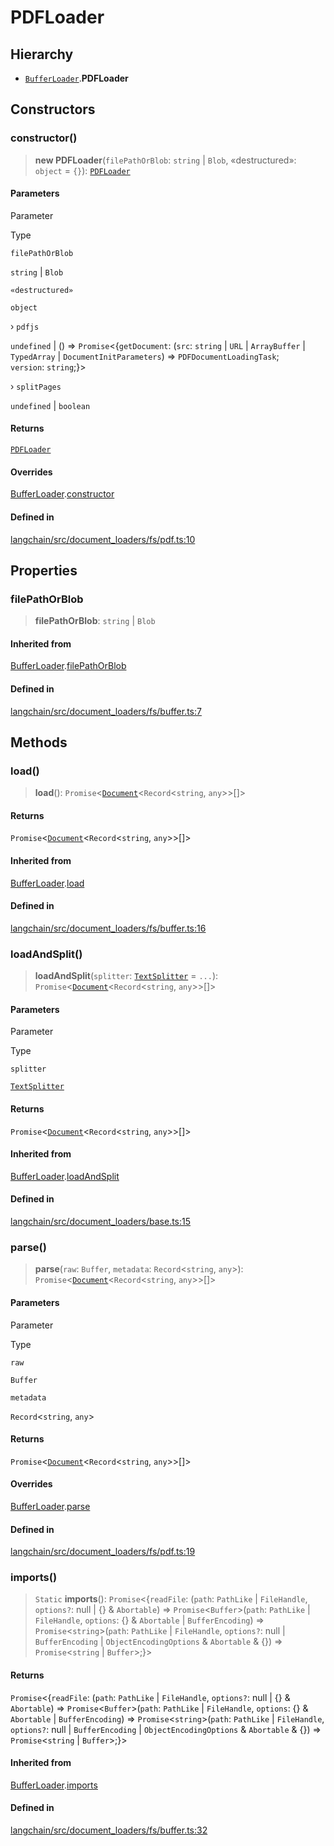PDFLoader
=========

Hierarchy[​](#hierarchy "Direct link to Hierarchy")
---------------------------------------------------

*   [`BufferLoader`](/docs/api/document_loaders_fs_buffer/classes/BufferLoader).**PDFLoader**

Constructors[​](#constructors "Direct link to Constructors")
------------------------------------------------------------

### constructor()[​](#constructor "Direct link to constructor()")

> **new PDFLoader**(`filePathOrBlob`: `string` | `Blob`, «destructured»: `object` = `{}`): [`PDFLoader`](/docs/api/document_loaders_fs_pdf/classes/PDFLoader)

#### Parameters[​](#parameters "Direct link to Parameters")

Parameter

Type

`filePathOrBlob`

`string` | `Blob`

`«destructured»`

`object`

› `pdfjs`

`undefined` | () => `Promise`<{`getDocument`: (`src`: `string` | `URL` | `ArrayBuffer` | `TypedArray` | `DocumentInitParameters`) => `PDFDocumentLoadingTask`;  
`version`: `string`;}\>

› `splitPages`

`undefined` | `boolean`

#### Returns[​](#returns "Direct link to Returns")

[`PDFLoader`](/docs/api/document_loaders_fs_pdf/classes/PDFLoader)

#### Overrides[​](#overrides "Direct link to Overrides")

[BufferLoader](/docs/api/document_loaders_fs_buffer/classes/BufferLoader).[constructor](/docs/api/document_loaders_fs_buffer/classes/BufferLoader#constructor)

#### Defined in[​](#defined-in "Direct link to Defined in")

[langchain/src/document\_loaders/fs/pdf.ts:10](https://github.com/hwchase17/langchainjs/blob/46e1734/langchain/src/document_loaders/fs/pdf.ts#L10)

Properties[​](#properties "Direct link to Properties")
------------------------------------------------------

### filePathOrBlob[​](#filepathorblob "Direct link to filePathOrBlob")

> **filePathOrBlob**: `string` | `Blob`

#### Inherited from[​](#inherited-from "Direct link to Inherited from")

[BufferLoader](/docs/api/document_loaders_fs_buffer/classes/BufferLoader).[filePathOrBlob](/docs/api/document_loaders_fs_buffer/classes/BufferLoader#filepathorblob)

#### Defined in[​](#defined-in-1 "Direct link to Defined in")

[langchain/src/document\_loaders/fs/buffer.ts:7](https://github.com/hwchase17/langchainjs/blob/46e1734/langchain/src/document_loaders/fs/buffer.ts#L7)

Methods[​](#methods "Direct link to Methods")
---------------------------------------------

### load()[​](#load "Direct link to load()")

> **load**(): `Promise`<[`Document`](/docs/api/document/classes/Document)<`Record`<`string`, `any`\>\>\[\]\>

#### Returns[​](#returns-1 "Direct link to Returns")

`Promise`<[`Document`](/docs/api/document/classes/Document)<`Record`<`string`, `any`\>\>\[\]\>

#### Inherited from[​](#inherited-from-1 "Direct link to Inherited from")

[BufferLoader](/docs/api/document_loaders_fs_buffer/classes/BufferLoader).[load](/docs/api/document_loaders_fs_buffer/classes/BufferLoader#load)

#### Defined in[​](#defined-in-2 "Direct link to Defined in")

[langchain/src/document\_loaders/fs/buffer.ts:16](https://github.com/hwchase17/langchainjs/blob/46e1734/langchain/src/document_loaders/fs/buffer.ts#L16)

### loadAndSplit()[​](#loadandsplit "Direct link to loadAndSplit()")

> **loadAndSplit**(`splitter`: [`TextSplitter`](/docs/api/text_splitter/classes/TextSplitter) = `...`): `Promise`<[`Document`](/docs/api/document/classes/Document)<`Record`<`string`, `any`\>\>\[\]\>

#### Parameters[​](#parameters-1 "Direct link to Parameters")

Parameter

Type

`splitter`

[`TextSplitter`](/docs/api/text_splitter/classes/TextSplitter)

#### Returns[​](#returns-2 "Direct link to Returns")

`Promise`<[`Document`](/docs/api/document/classes/Document)<`Record`<`string`, `any`\>\>\[\]\>

#### Inherited from[​](#inherited-from-2 "Direct link to Inherited from")

[BufferLoader](/docs/api/document_loaders_fs_buffer/classes/BufferLoader).[loadAndSplit](/docs/api/document_loaders_fs_buffer/classes/BufferLoader#loadandsplit)

#### Defined in[​](#defined-in-3 "Direct link to Defined in")

[langchain/src/document\_loaders/base.ts:15](https://github.com/hwchase17/langchainjs/blob/46e1734/langchain/src/document_loaders/base.ts#L15)

### parse()[​](#parse "Direct link to parse()")

> **parse**(`raw`: `Buffer`, `metadata`: `Record`<`string`, `any`\>): `Promise`<[`Document`](/docs/api/document/classes/Document)<`Record`<`string`, `any`\>\>\[\]\>

#### Parameters[​](#parameters-2 "Direct link to Parameters")

Parameter

Type

`raw`

`Buffer`

`metadata`

`Record`<`string`, `any`\>

#### Returns[​](#returns-3 "Direct link to Returns")

`Promise`<[`Document`](/docs/api/document/classes/Document)<`Record`<`string`, `any`\>\>\[\]\>

#### Overrides[​](#overrides-1 "Direct link to Overrides")

[BufferLoader](/docs/api/document_loaders_fs_buffer/classes/BufferLoader).[parse](/docs/api/document_loaders_fs_buffer/classes/BufferLoader#parse)

#### Defined in[​](#defined-in-4 "Direct link to Defined in")

[langchain/src/document\_loaders/fs/pdf.ts:19](https://github.com/hwchase17/langchainjs/blob/46e1734/langchain/src/document_loaders/fs/pdf.ts#L19)

### imports()[​](#imports "Direct link to imports()")

> `Static` **imports**(): `Promise`<{`readFile`: (`path`: `PathLike` | `FileHandle`, `options?`: null | {} & `Abortable`) => `Promise`<`Buffer`\>(`path`: `PathLike` | `FileHandle`, `options`: {} & `Abortable` | `BufferEncoding`) => `Promise`<`string`\>(`path`: `PathLike` | `FileHandle`, `options?`: null | `BufferEncoding` | `ObjectEncodingOptions` & `Abortable` & {}) => `Promise`<`string` | `Buffer`\>;}\>

#### Returns[​](#returns-4 "Direct link to Returns")

`Promise`<{`readFile`: (`path`: `PathLike` | `FileHandle`, `options?`: null | {} & `Abortable`) => `Promise`<`Buffer`\>(`path`: `PathLike` | `FileHandle`, `options`: {} & `Abortable` | `BufferEncoding`) => `Promise`<`string`\>(`path`: `PathLike` | `FileHandle`, `options?`: null | `BufferEncoding` | `ObjectEncodingOptions` & `Abortable` & {}) => `Promise`<`string` | `Buffer`\>;}\>

#### Inherited from[​](#inherited-from-3 "Direct link to Inherited from")

[BufferLoader](/docs/api/document_loaders_fs_buffer/classes/BufferLoader).[imports](/docs/api/document_loaders_fs_buffer/classes/BufferLoader#imports)

#### Defined in[​](#defined-in-5 "Direct link to Defined in")

[langchain/src/document\_loaders/fs/buffer.ts:32](https://github.com/hwchase17/langchainjs/blob/46e1734/langchain/src/document_loaders/fs/buffer.ts#L32)